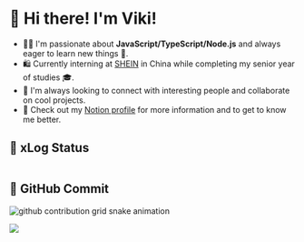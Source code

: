 # 👋 Hi there! I'm Viki!

- 👨‍💻 I'm passionate about **JavaScript/TypeScript/Node.js** and always eager to learn new things 🌟.
- 🛍️ Currently interning at [SHEIN](https://www.sheingroup.com/) in China while completing my senior year of studies 🎓.
- 🤝 I'm always looking to connect with interesting people and collaborate on cool projects.
- 📖 Check out my [Notion profile](https://vmoe.notion.site/vmoe/Viki-1d8789fe217f418094085d3c8f9afb83) for more information and to get to know me better.

## 📖 xLog Status

<picture>
  <source media="(prefers-color-scheme: light)" srcset="https://xlog-card.vercel.app/api/viki-8061?theme=light" />
  <source media="(prefers-color-scheme: dark)" srcset="https://xlog-card.vercel.app/api/viki-8061?theme=dark" />
  <img src="https://xlog-card.vercel.app/api/viki-8061?theme=light" alt="" />
</picture>

## 🌟 GitHub Commit

<picture>
  <source media="(prefers-color-scheme: dark)" srcset="https://proxy.viki.moe/vikiboss/vikiboss/snake/snake-dark.svg?proxy-host=raw.githubusercontent.com">
  <source media="(prefers-color-scheme: light)" srcset="https://proxy.viki.moe/vikiboss/vikiboss/snake/snake.svg?proxy-host=raw.githubusercontent.com">
  <img alt="github contribution grid snake animation" src="https://proxy.viki.moe/vikiboss/vikiboss/snake/snake.svg?proxy-host=raw.githubusercontent.com">
</picture>

![](https://komarev.com/ghpvc/?username=vikiboss&color=orange)
